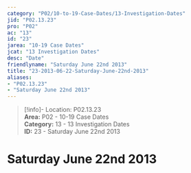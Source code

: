 ```yaml
---  
category: "P02/10-to-19-Case-Dates/13-Investigation-Dates"  
jid: "P02.13.23"  
pro: "P02"  
ac: "13"  
id: "23"  
jarea: "10-19 Case Dates"  
jcat: "13 Investigation Dates"  
desc: "Date"  
friendlyname: "Saturday June 22nd 2013"  
title: "23-2013-06-22-Saturday-June-22nd-2013"  
aliases:   
- "P02.13.23"  
- "Saturday June 22nd 2013"  
---  
```

>[!info]- Location: P02.13.23  
>**Area:** P02 - 10-19 Case Dates  
>**Category:** 13 - 13 Investigation Dates  
>**ID:** 23 - Saturday June 22nd 2013  
  
# Saturday June 22nd 2013